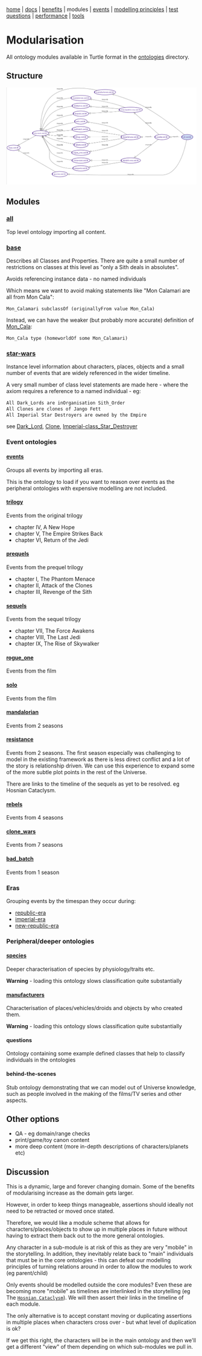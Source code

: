 [home](../) |
[docs](readme.md) |
[benefits](benefits.md) |
modules |
[events](events.md) |
[modelling principles](modelling-principles.md) |
[test questions](test-questions.md) |
[performance](performance.md) |
[tools](tools.md)

# Modularisation

All ontology modules available in Turtle format in the [ontologies](../ontologies/) directory.

## Structure

![Import Structure](imports.png)
    
## Modules

### [all](https://star-wars-ontology.up.railway.app/ontologies/-1715300141/)

Top level ontology importing all content.

### [base](https://star-wars-ontology.up.railway.app/ontologies/-1190915901/)

Describes all Classes and Properties.
There are quite a small number of restrictions on classes at this level
as "only a Sith deals in absolutes".

Avoids referencing instance data - no named individuals

Which means we want to avoid making statements like "Mon Calamari are all from Mon Cala":

    Mon_Calamari subclassOf (originallyFrom value Mon_Cala)

Instead, we can have the weaker (but probably more accurate) definition of [Mon_Cala](https://star-wars-ontology.up.railway.app/individuals/669928383/):

    Mon_Cala type (homeworldOf some Mon_Calamari)

### [star-wars](https://star-wars-ontology.up.railway.app/ontologies/-745736692/)

Instance level information about characters, places, objects and a
small number of events that are widely referenced in the wider timeline.

A very small number of class level statements are made here - where the
axiom requires a reference to a named individual - eg:

    All Dark_Lords are inOrganisation Sith_Order
    All Clones are clones of Jango Fett
    All Imperial Star Destroyers are owned by the Empire

see [Dark_Lord](https://star-wars-ontology.up.railway.app/classes/1095482871/), 
[Clone](https://star-wars-ontology.up.railway.app/classes/1009995030/),
[Imperial-class_Star_Destroyer](https://star-wars-ontology.up.railway.app/classes/2098826796/)


### Event ontologies

#### [events](https://star-wars-ontology.up.railway.app/ontologies/-16665301/)

Groups all events by importing all eras.

This is the ontology to load if you want to reason over events as the peripheral
ontologies with expensive modelling are not included.

#### [trilogy](https://star-wars-ontology.up.railway.app/ontologies/-1571907858/)

Events from the original trilogy

* chapter IV, A New Hope 
* chapter V, The Empire Strikes Back
* chapter VI, Return of the Jedi

#### [prequels](https://star-wars-ontology.up.railway.app/ontologies/1025857927/)

Events from the prequel trilogy

* chapter I, The Phantom Menace
* chapter II, Attack of the Clones
* chapter III, Revenge of the Sith

#### [sequels](https://star-wars-ontology.up.railway.app/ontologies/-794547428/)

Events from the sequel trilogy

* chapter VII, The Force Awakens
* chapter VIII, The Last Jedi
* chapter IX, The Rise of Skywalker

#### [rogue_one](https://star-wars-ontology.up.railway.app/ontologies/-769536717/)

Events from the film

#### [solo](https://star-wars-ontology.up.railway.app/ontologies/198972105/)

Events from the film

#### [mandalorian](https://star-wars-ontology.up.railway.app/ontologies/1284360452/)

Events from 2 seasons

#### [resistance](https://star-wars-ontology.up.railway.app/ontologies/-1881387829/)

Events from 2 seasons. The first season especially was challenging to model in the existing framework as there is less direct conflict and a lot of the story is relationship driven. We can use this experience to expand some of the more subtle plot points in the rest of the Universe.

There are links to the timeline of the sequels as yet to be resolved. eg Hosnian Cataclysm.

#### [rebels](https://star-wars-ontology.up.railway.app/ontologies/-530806561/)

Events from 4 seasons

#### [clone_wars](https://star-wars-ontology.up.railway.app/ontologies/1278562005/)

Events from 7 seasons

#### [bad_batch](https://star-wars-ontology.up.railway.app/ontologies/-893076728/)

Events from 1 season

### Eras

Grouping events by the timespan they occur during:

* [republic-era](https://star-wars-ontology.up.railway.app/ontologies/-1501389091/)
* [imperial-era](https://star-wars-ontology.up.railway.app/ontologies/1616560536/)
* [new-republic-era](https://star-wars-ontology.up.railway.app/ontologies/-768890178/)

### Peripheral/deeper ontologies

#### [species](https://star-wars-ontology.up.railway.app/ontologies/650255162/)

Deeper characterisation of species by physiology/traits etc.

**Warning** - loading this ontology slows classification quite substantially

#### [manufacturers](https://star-wars-ontology.up.railway.app/ontologies/1073412504/)

Characterisation of places/vehicles/droids and objects by who created them.

**Warning** - loading this ontology slows classification quite substantially

#### questions

Ontology containing some example defined classes that help to
classify individuals in the ontologies

#### behind-the-scenes

Stub ontology demonstrating that we can model out of Universe knowledge, such as people involved in the making
of the films/TV series and other aspects.

## Other options

* QA - eg domain/range checks
* print/game/toy canon content
* more deep content (more in-depth descriptions of characters/planets etc)

## Discussion

This is a dynamic, large and forever changing domain.
Some of the benefits of modularising increase as the domain gets larger.

However, in order to keep things manageable, assertions should ideally not need to be retracted or moved once stated.

Therefore, we would like a module scheme that allows for characters/places/objects to show up in multiple places in future without having to extract them back out to the more general ontologies.

Any character in a  sub-module is at risk of this as they are very "mobile" in the storytelling.
In addition, they inevitably relate back to "main" individuals that must be in the core ontologies -
this can defeat our modelling principles of turning relations around in order to allow the modules to work (eg parent/child)

Only events should be modelled outside the core modules? Even these are becoming
more "mobile" as timelines are interlinked in the storytelling
(eg The [`Hosnian Cataclysm`](https://star-wars-ontology.up.railway.app/individuals/1317043629/)).
We will then assert their links in the timeline of each module.

The only alternative is to accept constant moving or duplicating assertions in multiple places when characters cross over - but what level of duplication is ok?

If we get this right, the characters will be in the main ontology and then we'll
get a different "view" of them depending on which sub-modules we pull in.

